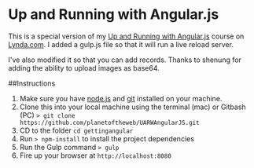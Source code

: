 # Up and Running with Angular.js
This is a special version of my [Up and Running with Angular.js](http://www.lynda.com/AngularJS-tutorials/Up-Running-AngularJS/154414-2.html) course on [Lynda.com](http://lynda.com). I added a gulp.js file so that it will run a live reload server.

I've also modified it so that you can add records. Thanks to shenung for adding the ability to upload images as base64.

##Instructions

1. Make sure you have [node.js](http://nodejs.org/) and [git](http://git-scm.com/) installed on your machine.
2. Clone this into your local machine using the terminal (mac) or Gitbash (PC) `> git clone https://github.com/planetoftheweb/UARWAngularJS.git`
3. CD to the folder `cd gettingangular`
4. Run `> npm-install` to install the project dependencies
5. Run the Gulp command `> gulp`
6. Fire up your browser at `http://localhost:8080`
